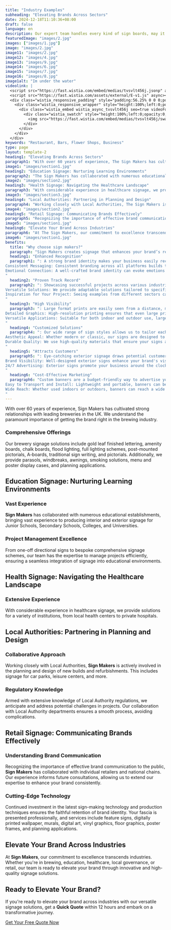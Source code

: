 ```yaml
---
title: "Industry Examples"
subheading: "Elevating Brands Across Sectors"
date: 2024-12-18T11:10:36+08:00
draft: false
language: en
description: Our expert team handles every kind of sign boards, may it be a 3D sign, interior signboards, or exterior signboards, ensuring top-notch quality.
featuredImage: "images/2.jpg"
images: ["images/1.jpg"]
image: "images/2.jpg"
image11: "images/2.jpg"
image12: "images/4.jpg"
image13: "images/9.jpg"
image14: "images/6.jpg"
image15: "images/7.jpg"
image16: "images/8.jpg"
image1alt: "Im under the water"
videolink: |
  <script src="https://fast.wistia.com/embed/medias/tvsvlt456j.jsonp" async></script>
  <script src="https://fast.wistia.com/assets/external/E-v1.js" async></script>
  <div class="wistia_responsive_padding" style="padding:56.25% 0 0 0;position:relative;">
    <div class="wistia_responsive_wrapper" style="height:100%;left:0;position:absolute;top:0;width:100%;">
      <div class="wistia_embed wistia_async_tvsvlt456j seo=true videoFoam=true" style="height:100%;position:relative;width:100%">
        <div class="wistia_swatch" style="height:100%;left:0;opacity:0;overflow:hidden;position:absolute;top:0;transition:opacity 200ms;width:100%;">
          <img src="https://fast.wistia.com/embed/medias/tvsvlt456j/swatch" style="filter:blur(5px);height:100%;object-fit:contain;width:100%;" alt="" aria-hidden="true" onload="this.parentNode.style.opacity=1;" />
        </div>
      </div>
    </div>
  </div>
keywords: "Restaurant, Bars, Flower Shops, Business"
type: page 
layout: template-2
heading1: "Elevating Brands Across Sectors"
paragraph1: "With over 60 years of experience, The Sign Makers has cultivated strong relationships with leading breweries in the UK. We understand the paramount importance of getting the brand right in the brewing industry. Our brewery signage solutions include gold leaf finished lettering, amenity boards, chalk boards, flood lighting, full lighting schemes, post-mounted pictorials, A-boards, traditional sign writing, and pictorials. Additionally, we provide parasols, windbreaks, awnings, smoking solutions, menu and poster display cases, and planning applications."
image1: "images/section1.jpg"
heading2: "Education Signage: Nurturing Learning Environments"
paragraph2: "The Sign Makers has collaborated with numerous educational establishments, bringing vast experience to producing interior and exterior signage for Junior Schools, Secondary Schools, Colleges, and Universities. From one-off directional signs to bespoke comprehensive signage schemes, our team has the expertise to manage projects efficiently, ensuring a seamless integration of signage into educational environments."
image2: "images/section2.jpg"
heading3: "Health Signage: Navigating the Healthcare Landscape"
paragraph3: "With considerable experience in healthcare signage, we provide solutions for a variety of institutions, from local health centers to private hospitals. Our collaborative approach with Local Authorities includes signage for car parks, leisure centers, and more. Armed with extensive knowledge of Local Authority regulations, we anticipate and address potential challenges in projects, ensuring a smooth process and avoiding complications."
image3: "images/section3.jpg"
heading4: "Local Authorities: Partnering in Planning and Design"
paragraph4: "Working closely with Local Authorities, The Sign Makers is actively involved in the planning and design of new builds and refurbishments. Our expertise ensures a collaborative approach, addressing regulatory knowledge and ensuring a smooth project process."
image4: "images/section2.jpg"
heading5: "Retail Signage: Communicating Brands Effectively"
paragraph5: "Recognizing the importance of effective brand communication to the public, The Sign Makers has collaborated with individual retailers and national chains. Our experience informs future consultations, allowing us to extend our expertise to enhance your brand consistently. Continued investment in the latest sign-making technology and production techniques ensures the faithful retention of brand identity. Our services include feature signs, digitally printed wallpaper, murals, digital art, vinyl graphics, floor graphics, poster frames, and planning applications."
image5: "images/section1.jpg"
heading6: "Elevate Your Brand Across Industries"
paragraph6: "At The Sign Makers, our commitment to excellence transcends industries. Whether you’re in brewing, education, healthcare, local governance, or retail, our team is ready to elevate your brand through innovative and high-quality signage solutions."
image6: "images/section1.jpg"
benefits:
  title: "Why choose sign makers?"
  paragraph: "Sign Makers creates signage that enhances your brand’s recognition, making it easy for customers to identify your business in a competitive market. Their consistent and impactful designs build trust and loyalty. Here are few of the benifits:"
  heading1: "Enhanced Recognition"
  paragraph1: ": A strong brand identity makes your business easily recognizable, helping you stand out in a crowded market.
Consistent Messaging: Consistent branding across all platforms builds trust and loyalty among your customers.
Emotional Connection: A well-crafted brand identity can evoke emotions and create a deeper connection with your audience.
"
  heading2: "Proven Track Record"
  paragraph2: ": Showcasing successful projects across various industries demonstrates our experience and reliability.
Versatile Solutions: We provide adaptable solutions tailored to specific industry needs, ensuring your signage aligns perfectly with your business goals.
Inspiration for Your Project: Seeing examples from different sectors can inspire innovative ideas for your own signage needs.
"
  heading3: "High Visibility"
  paragraph3: ": Large format prints are easily seen from a distance, making them perfect for attracting attention in busy areas.
Detailed Graphics: High-resolution printing ensures that even large prints have crisp, clear details, enhancing your brand's image.
Versatile Applications: Suitable for both indoor and outdoor use, large format prints can be used for various purposes, from advertisements to decorative art.
"
  heading4: "Customized Solutions"
  paragraph4: ": Our wide range of sign styles allows us to tailor each sign to your specific brand needs and preferences.
Aesthetic Appeal: Whether modern or classic, our signs are designed to enhance your business's visual appeal and complement your overall brand aesthetic.
Durable Quality: We use high-quality materials that ensure your signs are durable and long-lasting, providing excellent value for your investment.
"
  heading5: "Attracts Customers"
  paragraph5: ": Eye-catching exterior signage draws potential customers into your business, increasing foot traffic and sales.
Brand Visibility: Well-designed exterior signs enhance your brand's visibility, making it easy for customers to find you.
24/7 Advertising: Exterior signs promote your business around the clock, providing continuous advertising without ongoing costs.
"
  heading6: "Cost-Effective Marketing"
  paragraph6: "Custom banners are a budget-friendly way to advertise your business, events, or promotions.
Easy to Transport and Install: Lightweight and portable, banners can be easily transported and set up, making them ideal for temporary displays or events.
Wide Reach: Whether used indoors or outdoors, banners can reach a wide audience, increasing brand awareness and engagement.
"
---
```


With over 60 years of experience, Sign Makers has cultivated strong relationships with leading breweries in the UK. We understand the paramount importance of getting the brand right in the brewing industry.

### Comprehensive Offerings
Our brewery signage solutions include gold leaf finished lettering, amenity boards, chalk boards, flood lighting, full lighting schemes, post-mounted pictorials, A-boards, traditional sign writing, and pictorials. Additionally, we provide parasols, windbreaks, awnings, smoking solutions, menu and poster display cases, and planning applications.

## Education Signage: Nurturing Learning Environments

### Vast Experience
**Sign Makers** has collaborated with numerous educational establishments, bringing vast experience to producing interior and exterior signage for Junior Schools, Secondary Schools, Colleges, and Universities.

### Project Management Excellence
From one-off directional signs to bespoke comprehensive signage schemes, our team has the expertise to manage projects efficiently, ensuring a seamless integration of signage into educational environments.

## Health Signage: Navigating the Healthcare Landscape

### Extensive Experience
With considerable experience in healthcare signage, we provide solutions for a variety of institutions, from local health centers to private hospitals.

## Local Authorities: Partnering in Planning and Design

### Collaborative Approach
Working closely with Local Authorities, **Sign Makers** is actively involved in the planning and design of new builds and refurbishments. This includes signage for car parks, leisure centers, and more.

### Regulatory Knowledge
Armed with extensive knowledge of Local Authority regulations, we anticipate and address potential challenges in projects. Our collaboration with Local Authority departments ensures a smooth process, avoiding complications.

## Retail Signage: Communicating Brands Effectively

### Understanding Brand Communication
Recognizing the importance of effective brand communication to the public, **Sign Makers** has collaborated with individual retailers and national chains. Our experience informs future consultations, allowing us to extend our expertise to enhance your brand consistently.

### Cutting-Edge Technology
Continued investment in the latest sign-making technology and production techniques ensures the faithful retention of brand identity. Your fascia is presented professionally, and services include feature signs, digitally printed wallpaper, murals, digital art, vinyl graphics, floor graphics, poster frames, and planning applications.

## Elevate Your Brand Across Industries

At **Sign Makers**, our commitment to excellence transcends industries. Whether you're in brewing, education, healthcare, local governance, or retail, our team is ready to elevate your brand through innovative and high-quality signage solutions.

## Ready to Elevate Your Brand?

If you're ready to elevate your brand across industries with our versatile signage solutions, get a **Quick Quote** within 12 hours and embark on a transformative journey.

[Get Your Free Quote Now](/book-consultation/)
